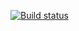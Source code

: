[![Build status](https://ci.appveyor.com/api/projects/status/cvfonqo0dpaexlwr/branch/main?svg=true)](https://ci.appveyor.com/project/AnnWolkova/selenide/branch/main)